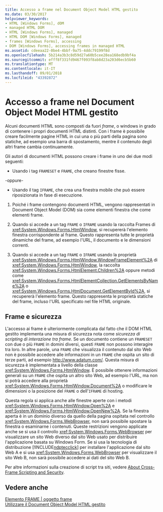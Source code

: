 ```yaml
---
title: Accesso a frame nel Document Object Model HTML gestito
ms.date: 03/30/2017
helpviewer_keywords:
- HTML [Windows Forms], dOM
- managed HTML DOM
- HTML [Windows Forms], managed
- HTML DOM [Windows Forms], managed
- frames [Windows Forms], accessing
- DOM [Windows Forms], accessing frames in managed HTML
ms.assetid: cdeeaa22-0be4-4bbf-9a75-4ddc79199f8d
ms.openlocfilehash: 5b214a3b3c8d59d27a60b5cee28ea168edb9bf4a
ms.sourcegitcommit: efff8f331fd9467f093f8ab8d23a203d6ecb5b60
ms.translationtype: MT
ms.contentlocale: it-IT
ms.lasthandoff: 09/01/2018
ms.locfileid: "43392872"
---
```

# <a name="accessing-frames-in-the-managed-html-document-object-model"></a>Accesso a frame nel Document Object Model HTML gestito
Alcuni documenti HTML sono composti da fuori *frame*, o windows in grado di contenere i propri documenti HTML distinti. Con i frame è possibile creare facilmente pagine HTML in cui una o più parti della pagina sono statiche, ad esempio una barra di spostamento, mentre il contenuto degli altri frame cambia continuamente.  
  
 Gli autori di documenti HTML possono creare i frame in uno dei due modi seguenti:  
  
-   Usando i tag `FRAMESET` e `FRAME`, che creano finestre fisse.  
  
 -oppure-  
  
-   Usando il tag `IFRAME`, che crea una finestra mobile che può essere riposizionata in fase di esecuzione.  
  
1.  Poiché i frame contengono documenti HTML, vengono rappresentati in Document Object Model (DOM) sia come elementi finestra che come elementi frame.  
  
2.  Quando si accede a un tag `FRAME` o `IFRAME` usando la raccolta Frames di <xref:System.Windows.Forms.HtmlWindow>, si recupererà l'elemento finestra corrispondente al frame. Questo rappresenta tutte le proprietà dinamiche del frame, ad esempio l'URL, il documento e le dimensioni correnti.  
  
3.  Quando si accede a un tag `FRAME` o `IFRAME` usando la proprietà <xref:System.Windows.Forms.HtmlWindow.WindowFrameElement%2A> di <xref:System.Windows.Forms.HtmlWindow>, la raccolta <xref:System.Windows.Forms.HtmlElement.Children%2A> oppure metodi come <xref:System.Windows.Forms.HtmlElementCollection.GetElementsByName%2A> o <xref:System.Windows.Forms.HtmlDocument.GetElementById%2A>, si recupererà l'elemento frame. Questo rappresenta le proprietà statiche del frame, incluso l'URL specificato nel file HTML originale.  
  
## <a name="frames-and-security"></a>Frame e sicurezza  
 L'accesso ai frame è ulteriormente complicata dal fatto che il DOM HTML gestito implementa una misura di sicurezza nota come *sicurezza di scripting di interazione tra frame*. Se un documento contiene un `FRAMESET` con due o più `FRAME` in domini diversi, questi `FRAME` non possono interagire tra loro. In altre parole, una `FRAME` che visualizza il contenuto dal sito Web non è possibile accedere alle informazioni in un `FRAME` che ospita un sito di terze parti, ad esempio http://www.adatum.com/. Questa misura di sicurezza è implementata a livello della classe <xref:System.Windows.Forms.HtmlWindow>. È possibile ottenere informazioni generali su un `FRAME` che ospita un altro sito Web, ad esempio l'URL, ma non si potrà accedere alla proprietà <xref:System.Windows.Forms.HtmlWindow.Document%2A> o modificare le dimensioni o la posizione del `FRAME` o dell'`IFRAME` di hosting.  
  
 Questa regola si applica anche alle finestre aperte con i metodi <xref:System.Windows.Forms.HtmlWindow.Open%2A> e <xref:System.Windows.Forms.HtmlWindow.OpenNew%2A>. Se la finestra aperta è in un dominio diverso da quello della pagina ospitata nel controllo <xref:System.Windows.Forms.WebBrowser>, non sarà possibile spostare la finestra o esaminarne i contenuti. Queste restrizioni vengono applicate anche se si usa il controllo <xref:System.Windows.Forms.WebBrowser> per visualizzare un sito Web diverso dal sito Web usato per distribuire l'applicazione basata su Windows Form. Se si usa la tecnologia di distribuzione [!INCLUDE[ndptecclick](../../../../includes/ndptecclick-md.md)] per installare l'applicazione dal sito Web A e si usa <xref:System.Windows.Forms.WebBrowser> per visualizzare il sito Web B, non sarà possibile accedere ai dati del sito Web B.  
  
 Per altre informazioni sulla creazione di script tra siti, vedere [About Cross-Frame Scripting and Security](https://msdn.microsoft.com/library/ms533028.aspx).  
  
## <a name="see-also"></a>Vedere anche  
 [Elemento FRAME &#124; oggetto frame](https://msdn.microsoft.com/library/ms535250.aspx)  
 [Utilizzare il Document Object Model HTML gestito](../../../../docs/framework/winforms/controls/using-the-managed-html-document-object-model.md)
